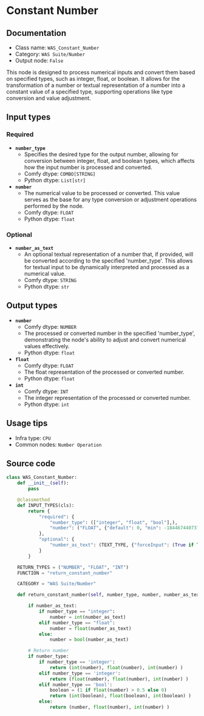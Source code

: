 # Constant Number
## Documentation
- Class name: `WAS_Constant_Number`
- Category: `WAS Suite/Number`
- Output node: `False`

This node is designed to process numerical inputs and convert them based on specified types, such as integer, float, or boolean. It allows for the transformation of a number or textual representation of a number into a constant value of a specified type, supporting operations like type conversion and value adjustment.
## Input types
### Required
- **`number_type`**
    - Specifies the desired type for the output number, allowing for conversion between integer, float, and boolean types, which affects how the input number is processed and converted.
    - Comfy dtype: `COMBO[STRING]`
    - Python dtype: `List[str]`
- **`number`**
    - The numerical value to be processed or converted. This value serves as the base for any type conversion or adjustment operations performed by the node.
    - Comfy dtype: `FLOAT`
    - Python dtype: `float`
### Optional
- **`number_as_text`**
    - An optional textual representation of a number that, if provided, will be converted according to the specified 'number_type'. This allows for textual input to be dynamically interpreted and processed as a numerical value.
    - Comfy dtype: `STRING`
    - Python dtype: `str`
## Output types
- **`number`**
    - Comfy dtype: `NUMBER`
    - The processed or converted number in the specified 'number_type', demonstrating the node's ability to adjust and convert numerical values effectively.
    - Python dtype: `float`
- **`float`**
    - Comfy dtype: `FLOAT`
    - The float representation of the processed or converted number.
    - Python dtype: `float`
- **`int`**
    - Comfy dtype: `INT`
    - The integer representation of the processed or converted number.
    - Python dtype: `int`
## Usage tips
- Infra type: `CPU`
- Common nodes: `Number Operation`


## Source code
```python
class WAS_Constant_Number:
    def __init__(self):
        pass

    @classmethod
    def INPUT_TYPES(cls):
        return {
            "required": {
                "number_type": (["integer", "float", "bool"],),
                "number": ("FLOAT", {"default": 0, "min": -18446744073709551615, "max": 18446744073709551615}),
            },
            "optional": {
                "number_as_text": (TEXT_TYPE, {"forceInput": (True if TEXT_TYPE == 'STRING' else False)}),
            }
        }

    RETURN_TYPES = ("NUMBER", "FLOAT", "INT")
    FUNCTION = "return_constant_number"

    CATEGORY = "WAS Suite/Number"

    def return_constant_number(self, number_type, number, number_as_text=None):

        if number_as_text:
            if number_type == "integer":
                number = int(number_as_text)
            elif number_type == "float":
                number = float(number_as_text)
            else:
                number = bool(number_as_text)

        # Return number
        if number_type:
            if number_type == 'integer':
                return (int(number), float(number), int(number) )
            elif number_type == 'integer':
                return (float(number), float(number), int(number) )
            elif number_type == 'bool':
                boolean = (1 if float(number) > 0.5 else 0)
                return (int(boolean), float(boolean), int(boolean) )
            else:
                return (number, float(number), int(number) )

```
